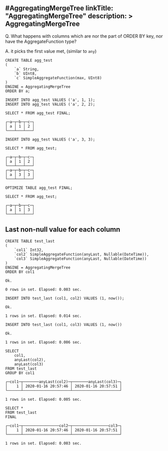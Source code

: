 #AggregatingMergeTree
linkTitle: "AggregatingMergeTree"
description: >
    AggregatingMergeTree
---
Q. What happens with columns which are nor the part of ORDER BY key, nor have the AggregateFunction type?

A. it picks the first value met, (similar to `any`)

```
CREATE TABLE agg_test
(
    `a` String,
    `b` UInt8,
    `c` SimpleAggregateFunction(max, UInt8)
)
ENGINE = AggregatingMergeTree
ORDER BY a;

INSERT INTO agg_test VALUES ('a', 1, 1);
INSERT INTO agg_test VALUES ('a', 2, 2);

SELECT * FROM agg_test FINAL;

┌─a─┬─b─┬─c─┐
│ a │ 1 │ 2 │
└───┴───┴───┘

INSERT INTO agg_test VALUES ('a', 3, 3);

SELECT * FROM agg_test;

┌─a─┬─b─┬─c─┐
│ a │ 1 │ 2 │
└───┴───┴───┘
┌─a─┬─b─┬─c─┐
│ a │ 3 │ 3 │
└───┴───┴───┘

OPTIMIZE TABLE agg_test FINAL;

SELECT * FROM agg_test;

┌─a─┬─b─┬─c─┐
│ a │ 1 │ 3 │
└───┴───┴───┘
```

## Last non-null value for each column

```
CREATE TABLE test_last
(
    `col1` Int32,
    `col2` SimpleAggregateFunction(anyLast, Nullable(DateTime)),
    `col3` SimpleAggregateFunction(anyLast, Nullable(DateTime))
)
ENGINE = AggregatingMergeTree
ORDER BY col1

Ok.

0 rows in set. Elapsed: 0.003 sec.

INSERT INTO test_last (col1, col2) VALUES (1, now());

Ok.

1 rows in set. Elapsed: 0.014 sec.

INSERT INTO test_last (col1, col3) VALUES (1, now())

Ok.

1 rows in set. Elapsed: 0.006 sec.

SELECT
    col1,
    anyLast(col2),
    anyLast(col3)
FROM test_last
GROUP BY col1

┌─col1─┬───────anyLast(col2)─┬───────anyLast(col3)─┐
│    1 │ 2020-01-16 20:57:46 │ 2020-01-16 20:57:51 │
└──────┴─────────────────────┴─────────────────────┘

1 rows in set. Elapsed: 0.005 sec.

SELECT *
FROM test_last
FINAL

┌─col1─┬────────────────col2─┬────────────────col3─┐
│    1 │ 2020-01-16 20:57:46 │ 2020-01-16 20:57:51 │
└──────┴─────────────────────┴─────────────────────┘

1 rows in set. Elapsed: 0.003 sec. 
```
